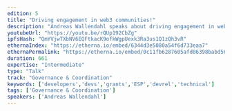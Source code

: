 ```yaml
---
edition: 5
title: "Driving engagement in web3 communities!"
description: "Andreas Wallendahl speaks about driving engagement in web3 communities."
youtubeUrl: "https://youtu.be/rQUp192CbZg"
ipfsHash: "QmYVjwTXbNV6EQFtkacK9ofkWgpUexk3Ra3us1Q1zQh3vR"
ethernaIndex: "https://etherna.io/embed/6344d3e5080a54f6d733eaa7"
ethernaPermalink: "https://etherna.io/embed/0c11fb6287605afd06398babd560ed39525fa757fa8b15e172dd90b7b7a9d38d"
duration: 661
expertise: "Intermediate"
type: "Talk"
track: "Governance & Coordination"
keywords: ['developers','devs','grants','ESP','devrel','technical']
tags: ['Governance & Coordination']
speakers: ['Andreas Wallendahl']
---
```

